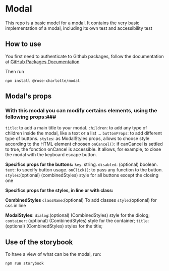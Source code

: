 # Modal

This repo is a basic model for a modal.
It contains the very basic implementation of a modal, including its own test and accessibility test

## How to use

You first need to authenticate to Github packages, follow the documentation at [GitHub Packages Documentation](https://docs.github.com/en/packages/working-with-a-github-packages-registry/working-with-the-npm-registry#installing-a-package)

Then run

```
npm install @rose-charlotte/modal
```

## Modal's props

### With this modal you can modify certains elements, using the following props:###

`title`: to add a main title to your modal.
`children`: to add any type of children inside the modal, like a text or a list ...
`buttonProps`: to add different type of buttons.
`styles`: as ModalStyles props, allows to choose style according to the HTML element choosen
`onCancel()`: if canCancel is settled to true, the fonction onCancel is accessible. It allows, for example, to close the modal with the keyboard escape button.

**Specifics props for the buttons:**
`key`: string.
`disabled`: (optional) boolean.
`text`: to specify button usage.
`onClick()`: to pass any function to the button.
`styles`:(optional) (combinedStyles) style for all buttons except the closing one

**Specifics props for the styles, in line or with class:**

**CombinedStyles**
`className`:(optional) To add classes
`style`:(optional) for css in line

**ModalStyles**:
`dialog`:(optional) (CombinedStyles) style for the diolog;
`container`: (optional) (CombinedStyles) style for the container;
`title`: (optional) (CombinedStyles) styles for the title;

## Use of the storybook

To have a view of what can be the modal, run:

```
npm run storybook
```
